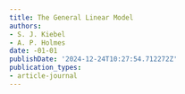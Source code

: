 ```yaml
---
title: The General Linear Model
authors:
- S. J. Kiebel
- A. P. Holmes
date: -01-01
publishDate: '2024-12-24T10:27:54.712272Z'
publication_types:
- article-journal
---
```

